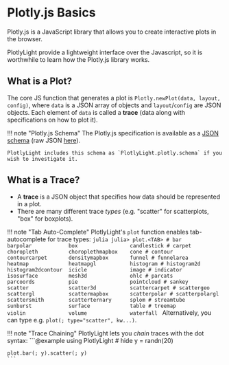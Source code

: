# Plotly.js Basics

Plotly.js is a JavaScript library that allows you to create interactive plots in the browser.

PlotlyLight provide a lightweight interface over the Javascript, so it is worthwhile to learn how the Plotly.js library works.

## What is a Plot?

The core JS function that generates a plot is `Plotly.newPlot(data, layout, config)`, where `data` is a JSON array of objects and `layout`/`config` are JSON objects.  Each element of `data` is called a **trace** (data along with specifications on how to plot it).

!!! note "Plotly.js Schema"
    The Plotly.js specification is available as a [JSON schema](https://json-schema.org) (raw JSON [here](https://api.plot.ly/v2/plot-schema?format=json&sha1=%27%27)).

    PlotlyLight includes this schema as `PlotlyLight.plotly.schema` if you wish to investigate it.

## What is a Trace?

- A **trace** is a JSON object that specifies how data should be represented in a plot.
- There are many different trace *types* (e.g. "scatter" for scatterplots, "box" for boxplots).


!!! note "Tab Auto-Complete"
    PlotlyLight's `plot` function enables tab-autocomplete for trace types:
    ```julia
    julia> plot.<TAB>
    # bar                 barpolar            box                 candlestick
    # carpet              choropleth          choroplethmapbox    cone
    # contour             contourcarpet       densitymapbox       funnel
    # funnelarea          heatmap             heatmapgl           histogram
    # histogram2d         histogram2dcontour  icicle              image
    # indicator           isosurface          mesh3d              ohlc
    # parcats             parcoords           pie                 pointcloud
    # sankey              scatter             scatter3d           scattercarpet
    # scattergeo          scattergl           scattermapbox       scatterpolar
    # scatterpolargl      scattersmith        scatterternary      splom
    # streamtube          sunburst            surface             table
    # treemap             violin              volume              waterfall
    ```
    Alternatively, you can type e.g. `plot(; type="scatter", kw...)`.


!!! note "Trace Chaining"
    PlotlyLight lets you *chain* traces with the dot syntax:
    ```@example
    using PlotlyLight  # hide
    y = randn(20)

    plot.bar(; y).scatter(; y)
    ```
